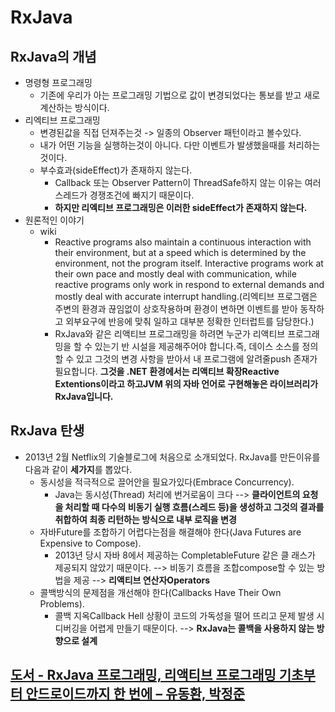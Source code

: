 RxJava
===

RxJava의 개념
---
* 명령형 프로그래밍
  * 기존에 우리가 아는 프로그래밍 기법으로 값이 변경되었다는 통보를 받고 새로 계산하는 방식이다.
* 리엑티브 프로그래밍
  * 변경된값을 직접 던져주는것 -> 일종의 Observer 패턴이라고 볼수있다.
  * 내가 어떤 기능을 실행하는것이 아니다. 다만 이벤트가 발생했을때를 처리하는 것이다.
  * 부수효과(sideEffect)가 존재하지 않는다.
    * Callback 또는 Observer Pattern이 ThreadSafe하지 않는 이유는 여러 스레드가 경쟁조건에 빠지기 때문이다.
    * **하지만 리엑티브 프로그래밍은 이러한 sideEffect가 존재하지 않는다.**
* 원론적인 이야기
  * wiki
    * Reactive programs also maintain a continuous interaction with their environment, but at a speed which is determined by the environment, not the program itself. Interactive programs work at their own pace and mostly deal with communication, while reactive programs only work in respond to external demands and mostly deal with accurate interrupt handling.(리엑티브 프로그램은 주변의 환경과 끊임없이 상호작용하며 환경이 변하면 이벤트를 받아 동작하고 외부요구에 반응에 맞춰 일하고 대부분 정확한 인터럽트를 담당한다.)
    * RxJava와 같은 리액티브 프로그래밍을 하려면 누군가 리액티브 프로그래밍을 할 수 있는기 반 시설을 제공해주어야 합니다.즉, 데이스 소스를 정의할 수 있고 그것의 변경 사항을 받아서 내 프로그램에 알려줄push 존재가 필요합니다. **그것을 .NET 환경에서는 리액티브 확장Reactive Extentions이라고 하고JVM 위의 자바 언어로 구현해놓은 라이브러리가 RxJava입니다.**

RxJava 탄생
---
* 2013년 2월 Netflix의 기술블로그에 처음으로 소개되었다. RxJava를 만든이유를 다음과 같이 **세가지**를 뽑았다.
  * 동시성을 적극적으로 끌어안을 필요가있다(Embrace Concurrency).
    * Java는 동시성(Thread) 처리에 번거로움이 크다 --> **클라이언트의 요청을 처리할 때 다수의 비동기 실행 흐름(스레드 등)을 생성하고 그것의 결과를 취합하여 최종 리턴하는 방식으로 내부 로직을 변경**
  * 자바Future를 조합하기 어렵다는점을 해결해야 한다(Java Futures are Expensive to Compose).
    * 2013년 당시 자바 8에서 제공하는 CompletableFuture 같은 클 래스가 제공되지 않았기 때문이다. --> 비동기 흐름을 조합compose할 수 있는 방법을 제공 --> **리액티브 연산자Operators**
  * 콜백방식의 문제점을 개선해야 한다(Callbacks Have Their Own Problems).
    * 콜백 지옥Callback Hell 상황이 코드의 가독성을 떨어 뜨리고 문제 발생 시 디버깅을 어렵게 만들기 때문이다. --> **RxJava는 콜백을 사용하지 않는 방향으로 설계**


[도서 - RxJava 프로그래밍, 리액티브 프로그래밍 기초부터 안드로이드까지 한 번에 – 유동환, 박정준](https://play.google.com/store/books/details/RxJava_%ED%94%84%EB%A1%9C%EA%B7%B8%EB%9E%98%EB%B0%8D_%EB%A6%AC%EC%95%A1%ED%8B%B0%EB%B8%8C_%ED%94%84%EB%A1%9C%EA%B7%B8%EB%9E%98%EB%B0%8D_%EA%B8%B0%EC%B4%88%EB%B6%80%ED%84%B0_%EC%95%88%EB%93%9C%EB%A1%9C%EC%9D%B4%EB%93%9C%EA%B9%8C%EC%A7%80_%ED%95%9C_%EB%B2%88%EC%97%90?id=Nh40DwAAQBAJ&hl=ca)
---
